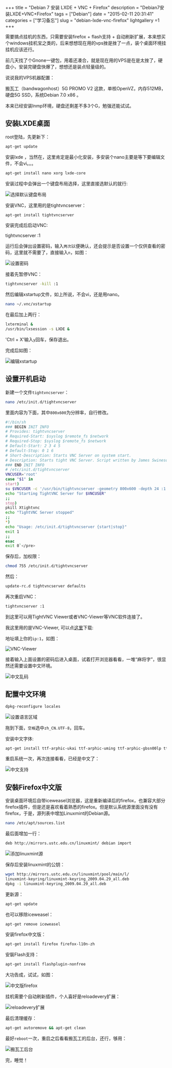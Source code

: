 +++
title = "Debian 7 安装 LXDE + VNC + Firefox"
description = "Debian7安装LXDE+VNC+Firefox"
tags = ["Debian"]
date = "2015-02-11 20:31:41"
categories = ["学习备忘"]
slug = "debian-lxde-vnc-firefox"
lightgallery =1
+++

需要搞点挂机的东西，只需要安装firefox + flash支持 + 自动刷新扩展，本来想买个windows挂机宝之类的，后来想想现在用的vps挫是挫了一点，装个桌面环境挂挂机应该还行。

前几天找了个Gnone一键包，用着还凑合，就是现在用的VPS是在是太挫了，硬盘小，安装完硬盘快爆了，想想还是装点轻量级的。

说说我的VPS机器配置：

搬瓦工（bandwagonhost）5G PROMO V2 这款，单核OpenVZ，内存512MB，硬盘5G SSD，系统Debian 7.0 x86 。

本来已经安装lnmp环境，硬盘还剩差不多3个G，勉强还能试试。

## 安装LXDE桌面

root登陆，先更新下：

```bash
apt-get update
```
安装lxde ，当然在，这里肯定是最小化安装，多安装个nano主要是等下要编辑文件，不会vi。。。

```bash
apt-get install nano xorg lxde-core
```

安装过程中会弹出一个键盘布局选择，这里直接选默认的就行:

![选择默认键盘布局](ketboard-layout.png "选择默认键盘布局")

安装VNC，这里用的是tightvncserver：

```bash
apt-get install tightvncserver
```

安装完成后启动VNC:

tightvncserver :1

运行后会弹出设置密码，输入`两次`以便确认，还会提示是否设置一个仅供查看的密码，这里就不需要了，直接输入`n`，如图：

![设置密码](vnc-password.png "设置密码")

接着先暂停VNC：

```bash
tightvncserver -kill :1
```

然后编辑xstartup文件，如上所说，不会vi，还是用nano。

```bash
nano ~/.vnc/xstartup
```

在最后加上两行：

```bash
lxterminal &
/usr/bin/lxsession -s LXDE &
```

'Ctrl + X'输入`y`回车，保存退出。

完成后如图：

![编辑xstartup](xstartup.png "编辑xstartup")

## 设置开机启动

新建一个文件`tightvncserver`：

```bash
nano /etc/init.d/tightvncserver
```

里面内容为下面，其中`800x600`为分辨率，自行修改。

```bash
#!/bin/sh
### BEGIN INIT INFO
# Provides: tightvncserver
# Required-Start: $syslog $remote_fs $network
# Required-Stop: $syslog $remote_fs $network
# Default-Start: 2 3 4 5
# Default-Stop: 0 1 6
# Short-Description: Starts VNC Server on system start.
# Description: Starts tight VNC Server. Script written by James Swineson.
### END INIT INFO
# /etc/init.d/tightvncserver
VNCUSER='root'
case "$1" in
start)
su $VNCUSER -c '/usr/bin/tightvncserver -geometry 800x600 -depth 24 :1'
echo "Starting TightVNC Server for $VNCUSER"
;;
stop)
pkill Xtightvnc
echo "TightVNC Server stopped"
;;
*)
echo "Usage: /etc/init.d/tightvncserver {start|stop}"
exit 1
;;
esac
exit 0`</pre>
```

保存后，加权限：


```bash
chmod 755 /etc/init.d/tightvncserver
```

然后：

```bash
update-rc.d tightvncserver defaults
```

再次重启VNC：

```bash
tightvncserver :1
```

到这里可以用TightVNC Viewer或者VNC-Viewer等VNC软件连接了。

我这里用的是VNC-Viewer, 可以点[这里](http://www.realvnc.com/download/viewer/ "Download VNC® Viewer")下载:

地址填上你的`ip:1`，如图：

![VNC-Viewer](vnc-view.png "VNC-Viewer")

接着输入上面设置的密码后进入桌面，试着打开浏览器看看，一堆“麻将字”，很显然还需要设置中文环境。

![中文乱码](vnc-lm.png "中文乱码")

## 配置中文环境

```bash
dpkg-reconfigure locales
```

![设置语言区域](locales.png "设置语言区域")

拖到下面，`空格`选中`zh_CN.UTF-8`，回车。

安装中文字体:

```bash
apt-get install ttf-arphic-ukai ttf-arphic-uming ttf-arphic-gbsn00lp ttf-arphic-bkai00mp ttf-arphic-bsmi00lp
```

重启系统一次，再次连接看看，已经是中文了：

![中文支持](vnc-zh.png "中文支持")


## 安裝Firefox中文版

安装桌面环境后自带iceweasel浏览器，这是重新编译后的firefox，也兼容大部分firefox插件，但是还是喜欢看着熟悉的firefox。但是默认系统源里面没有没有firefox，于是，源列表中增加Linuxmint的Debian源。

```bash
nano /etc/apt/sources.list
```

最后面增加一行：

```bash
deb http://mirrors.ustc.edu.cn/linuxmint/ debian import
```

![添加linuxmint源](linuxmint-debian.png "添加linuxmint源")

保存后安装linuxmint的公钥：

```bash
wget http://mirrors.ustc.edu.cn/linuxmint/pool/main/l/
linuxmint-keyring/linuxmint-keyring_2009.04.29_all.deb
dpkg -i linuxmint-keyring_2009.04.29_all.deb
```

更新源：

```bash
apt-get update
```

也可以移除iceweasel：

```bash
apt-get remove iceweasel
```

安装firefox中文版：

```bash
apt-get install firefox firefox-l10n-zh
```

安裝Flash支持：

```bash
apt-get install flashplugin-nonfree
```

大功告成，试试，如图：

![中文版firefox](firefox-zh.png "中文版firefox]")

挂机需要个自动刷新插件，个人喜好是reloadevery扩展：

![reloadevery扩展](reloadevery.png "reloadevery扩展")

最后清理缓存：

```bash
apt-get autoremove && apt-get clean
```

最好`reboot`一次，重启之后看看搬瓦工的后台，还行，够用：

![搬瓦工后台](bandwagon-cp.png "搬瓦工后台")

完，睡觉！

